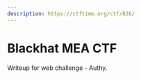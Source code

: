 ```yaml
---
description: https://ctftime.org/ctf/826/
---
```


# Blackhat MEA CTF

Writeup for web challenge - Authy.
